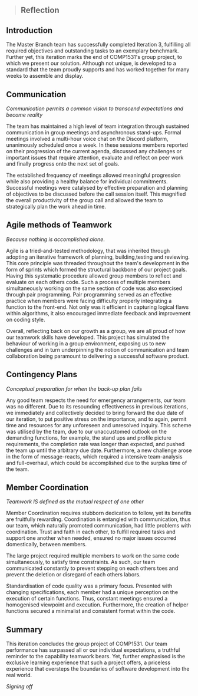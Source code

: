 > ## Reflection
## Introduction

The Master Branch team has successfully completed Iteration 3, fulfilling all required objectives and outstanding tasks to an exemplary benchmark. Further yet, this iteration marks the end of COMP1531's group project, to which we present our solution. Although not unique, is developed to a standard that the team proudly supports and has worked together for many weeks to assemble and display.

## Communication
*Communication permits a common vision to transcend expectations and become reality*

The team has maintained a high level of team integration through sustained communication in group meetings and asynchronous stand-ups. Formal meetings involved a multi-hour voice chat on the Discord platform, unanimously scheduled once a week. In these sessions members reported on their progression of the current agenda, discussed any challenges or important issues that require attention, evaluate and reflect on peer work and finally progress onto the next set of goals. 

The established frequency of meetings allowed meaningful progression while also providing a healthy balance for individual commitments. Successful meetings were catalysed by effective preparation and planning of objectives to be discussed before the call session itself. This magnified the overall productivity of the group call and allowed the team to strategically plan the work ahead in time.

## Agile methods of Teamwork
*Because nothing is accomplished alone*.

Agile is a tried-and-tested methodology, that was inherited through adopting an iterative framework of planning, building,testing and reviewing. This core principle was threaded throughout the team's development in the form of sprints which formed the structural backbone of our project goals. Having this systematic procedure allowed group members to reflect and evaluate on each others code. Such a process of multiple members simultaneously working on the same section of code was also exercised through pair programming. Pair programming served as an effective practice when members were facing difficulty properly integrating a function to the front-end. Not only was it efficient in capturing logical flaws within algorithms, it also encouraged immediate feedback and improvement on coding style.

Overall, reflecting back on our growth as a group, we are all proud of how our teamwork skills have developed. This project has simulated the behaviour of working in a group environment, exposing us to new challenges and in turn underpinning the notion of communication and team collaboration being paramount to delivering a successful software product.


## Contingency Plans
*Conceptual preparation for when the back-up plan fails*

Any good team respects the need for emergency arrangements, our team was no different. Due to its resounding effectiveness in previous iterations, we immediately and collectively decided to bring forward the due date of our iteration, to put positive stress on the importance, and to again, permit time and resources for any unforeseen and unresolved inquiry.
This scheme was utilised by the team, due to our unaccustomed outlook on the demanding functions, for example, the stand ups and profile picture requirements, the completion rate was longer than expected, and pushed the team up until the arbitrary due date.
Furthermore, a new challenge arose in the form of message-reacts, which required a intensive team-analysis and full-overhaul, which could be accomplished due to the surplus time of the team.

## Member Coordination
*Teamwork IS defined as the mutual respect of one other*

Member Coordination requires stubborn dedication to follow, yet its benefits are fruitfully rewarding. Coordination is entangled with communication, thus our team, which naturally promoted communication, had little problems with coordination. Trust and faith in each other, to fulfill required tasks and support one another when needed, ensured no major issues occurred domestically, between members.

The large project required multiple members to work on the same code simultaneously, to satisfy time constraints. As such, our team communicated constantly to prevent stepping on each others toes and prevent the deletion or disregard of each others labors.

Standardisation of code quality was a primary focus. Presented with changing specifications, each member had a unique perception on the execution of certain functions. Thus, constant meetings ensured a homogenised viewpoint and execution. Furthermore, the creation of helper functions secured a minimalist and consistent format within the code.

## Summary

This iteration concludes the group project of COMP1531. Our team performance has surpassed all or our individual expectations, a truthful reminder to the capability teamwork bears. Yet, further emphasised is the exclusive learning experience that such a project offers, a priceless experience that oversteps the boundaries of software development into the real world.

*Signing off*